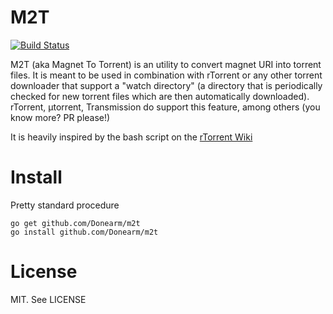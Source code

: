 M2T
======

[![Build Status](https://travis-ci.org/Donearm/m2t.svg?branch=master)](https://travis-ci.org/Donearm/m2t)


M2T (aka Magnet To Torrent) is an utility to convert magnet URI into torrent files. It is meant to be used in combination with rTorrent or any other torrent downloader that support a "watch directory" (a directory that is periodically checked for new torrent files which are then automatically downloaded). rTorrent, µtorrent, Transmission do support this feature, among others (you know more? PR please!)

It is heavily inspired by the bash script on the [rTorrent Wiki](http://community.rutorrent.org/MagnetUri#Handling_.22magnet:.22_URIs_via_a_bash_script)

Install
=======

Pretty standard procedure

	go get github.com/Donearm/m2t
	go install github.com/Donearm/m2t


License
=======

MIT. See LICENSE
